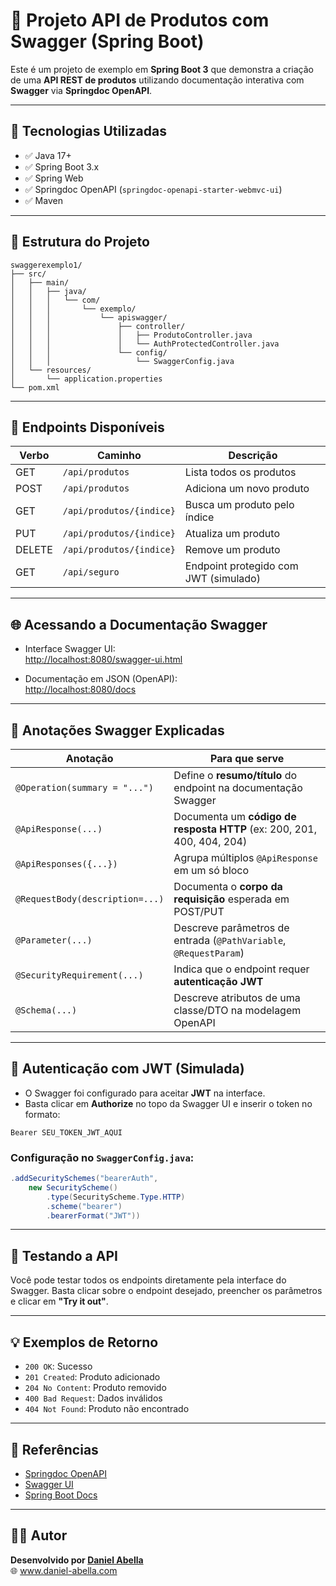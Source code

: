 # 🧾 Projeto API de Produtos com Swagger (Spring Boot)

Este é um projeto de exemplo em **Spring Boot 3** que demonstra a criação de uma **API REST de produtos** utilizando documentação interativa com **Swagger** via **Springdoc OpenAPI**.

---

## 🚀 Tecnologias Utilizadas

- ✅ Java 17+
- ✅ Spring Boot 3.x
- ✅ Spring Web
- ✅ Springdoc OpenAPI (`springdoc-openapi-starter-webmvc-ui`)
- ✅ Maven

---

## 📁 Estrutura do Projeto

```
swaggerexemplo1/
├── src/
│   ├── main/
│   │   ├── java/
│   │   │   └── com/
│   │   │       └── exemplo/
│   │   │           └── apiswagger/
│   │   │               ├── controller/
│   │   │               │   ├── ProdutoController.java
│   │   │               │   └── AuthProtectedController.java
│   │   │               └── config/
│   │   │                   └── SwaggerConfig.java
│   └── resources/
│       └── application.properties
└── pom.xml
```

---

## 📌 Endpoints Disponíveis

| Verbo | Caminho                     | Descrição                            |
|-------|-----------------------------|--------------------------------------|
| GET   | `/api/produtos`             | Lista todos os produtos              |
| POST  | `/api/produtos`             | Adiciona um novo produto             |
| GET   | `/api/produtos/{indice}`    | Busca um produto pelo índice         |
| PUT   | `/api/produtos/{indice}`    | Atualiza um produto                  |
| DELETE| `/api/produtos/{indice}`    | Remove um produto                    |
| GET   | `/api/seguro`               | Endpoint protegido com JWT (simulado)|

---

## 🌐 Acessando a Documentação Swagger

- Interface Swagger UI:  
  [http://localhost:8080/swagger-ui.html](http://localhost:8080/swagger-ui.html)

- Documentação em JSON (OpenAPI):  
  [http://localhost:8080/docs](http://localhost:8080/docs)

---

## 🧠 Anotações Swagger Explicadas

| Anotação                       | Para que serve                                                                          |
|-------------------------------|------------------------------------------------------------------------------------------|
| `@Operation(summary = "...")` | Define o **resumo/título** do endpoint na documentação Swagger                           |
| `@ApiResponse(...)`           | Documenta um **código de resposta HTTP** (ex: 200, 201, 400, 404, 204)                   |
| `@ApiResponses({...})`        | Agrupa múltiplos `@ApiResponse` em um só bloco                                          |
| `@RequestBody(description=...)` | Documenta o **corpo da requisição** esperada em POST/PUT                             |
| `@Parameter(...)`             | Descreve parâmetros de entrada (`@PathVariable`, `@RequestParam`)                       |
| `@SecurityRequirement(...)`   | Indica que o endpoint requer **autenticação JWT**                                       |
| `@Schema(...)`                | Descreve atributos de uma classe/DTO na modelagem OpenAPI                               |

---

## 🔐 Autenticação com JWT (Simulada)

- O Swagger foi configurado para aceitar **JWT** na interface.
- Basta clicar em **Authorize** no topo da Swagger UI e inserir o token no formato:

```
Bearer SEU_TOKEN_JWT_AQUI
```

### Configuração no `SwaggerConfig.java`:

```java
.addSecuritySchemes("bearerAuth", 
    new SecurityScheme()
        .type(SecurityScheme.Type.HTTP)
        .scheme("bearer")
        .bearerFormat("JWT"))
```

---

## 🧪 Testando a API

Você pode testar todos os endpoints diretamente pela interface do Swagger. Basta clicar sobre o endpoint desejado, preencher os parâmetros e clicar em **"Try it out"**.

---

## 💡 Exemplos de Retorno

- `200 OK`: Sucesso  
- `201 Created`: Produto adicionado  
- `204 No Content`: Produto removido  
- `400 Bad Request`: Dados inválidos  
- `404 Not Found`: Produto não encontrado

---

## 📘 Referências

- [Springdoc OpenAPI](https://springdoc.org/)
- [Swagger UI](https://swagger.io/tools/swagger-ui/)
- [Spring Boot Docs](https://spring.io/projects/spring-boot)

---

## 🧑‍💻 Autor

**Desenvolvido por [Daniel Abella](https://www.daniel-abella.com)**  
🌐 www.daniel-abella.com
